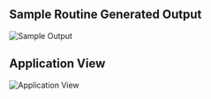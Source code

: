 ## Sample Routine Generated Output

![Sample Output](https://res.cloudinary.com/dxrbrkfvv/image/upload/v1695993238/github/screencapture-file-C-Users-toofaniCoder-Downloads-routine-13-pdf-2023-09-29-18_43_27_enhvfo.png)

## Application View

![Application View](https://res.cloudinary.com/dxrbrkfvv/image/upload/v1695993311/screencapture-localhost-3000-2023-09-29-18_38_23_kxkemw.png)
